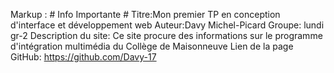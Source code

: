 Markup :  # Info Importante #
Titre:Mon premier TP en conception d'interface et développement web
Auteur:Davy Michel-Picard
Groupe: lundi gr-2
Description du site: Ce site procure des informations sur le programme d'intégration multimédia du Collège de Maisonneuve
Lien de la page GitHub: https://github.com/Davy-17